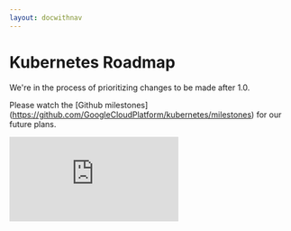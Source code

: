 ```yaml
---
layout: docwithnav
---
```

<!-- BEGIN MUNGE: UNVERSIONED_WARNING -->


<!-- END MUNGE: UNVERSIONED_WARNING -->

# Kubernetes Roadmap

We're in the process of prioritizing changes to be made after 1.0.

Please watch the [Github milestones] (https://github.com/GoogleCloudPlatform/kubernetes/milestones) for our future plans.


<!-- BEGIN MUNGE: GENERATED_ANALYTICS -->
[![Analytics](https://kubernetes-site.appspot.com/UA-36037335-10/GitHub/docs/roadmap.md?pixel)]()
<!-- END MUNGE: GENERATED_ANALYTICS -->

